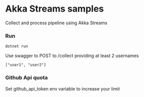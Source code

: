 # Akka Streams samples 
Collect and process pipeline using Akka Streams

### Run
```
dotnet run
```

Use swagger to POST to /collect providing at least 2 usernames 
```
["user1", "user2"]
```

### Github Api quota
Set github_api_token env variable to increase your limit